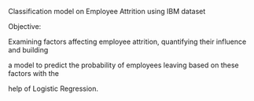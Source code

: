 Classification model on Employee Attrition using IBM dataset

Objective:

Examining factors affecting employee attrition, quantifying their influence and building 

a model to predict the probability of employees leaving based on these factors with the 

help of Logistic Regression.
